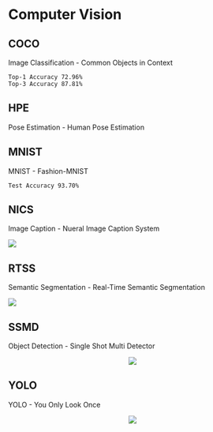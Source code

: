 # Computer Vision

## COCO

Image Classification - Common Objects in Context

```
Top-1 Accuracy 72.96%
Top-3 Accuracy 87.81%
```

## HPE

Pose Estimation - Human Pose Estimation

## MNIST

MNIST - Fashion-MNIST

```
Test Accuracy 93.70%
```

## NICS

Image Caption - Nueral Image Caption System

<img src="NICS/nics300x300_better.png">

## RTSS

Semantic Segmentation - Real-Time Semantic Segmentation

<p aling="center">
  <img src="RTSS/rtss.gif">
</p>

## SSMD

Object Detection - Single Shot Multi Detector

<p align="center">
  <img src="SSMD/ssmd.gif">
</p>

## YOLO

YOLO - You Only Look Once

<p align="center">
  <img src="YOLO/yolo.gif">
</p>
